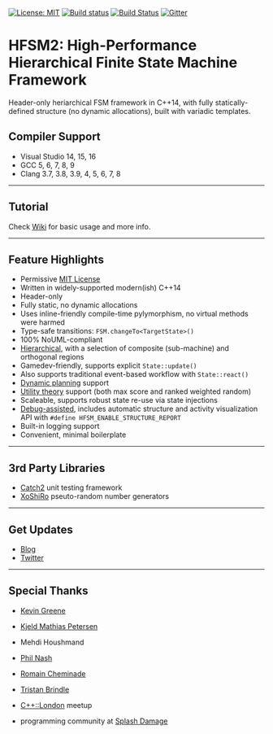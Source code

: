 [![License: MIT](https://img.shields.io/badge/License-MIT-blue.svg)](https://opensource.org/licenses/MIT)
[![Build status](https://ci.appveyor.com/api/projects/status/egs56khk70ud35un?svg=true)](https://ci.appveyor.com/project/andrew-gresyk/hfsm2)
[![Build Status](https://travis-ci.org/andrew-gresyk/HFSM2.svg?branch=master)](https://travis-ci.org/andrew-gresyk/HFSM2)
[![Gitter](https://badges.gitter.im/andrew-gresyk/HFSM2.svg)](https://gitter.im/andrew-gresyk/HFSM2)

# HFSM2: High-Performance Hierarchical Finite State Machine Framework

Header-only heriarchical FSM framework in C++14, with fully statically-defined structure (no dynamic allocations), built with variadic templates.

## Compiler Support

- Visual Studio 14, 15, 16
- GCC 5, 6, 7, 8, 9
- Clang 3.7, 3.8, 3.9, 4, 5, 6, 7, 8

---

## Tutorial

Check [Wiki](https://github.com/andrew-gresyk/HFSM2/wiki/Tutorial) for basic usage and more info.

---

## Feature Highlights

- Permissive [MIT License](https://github.com/andrew-gresyk/HFSM2/blob/master/LICENSE)
- Written in widely-supported modern(ish) C++14
- Header-only
- Fully static, no dynamic allocations
- Uses inline-friendly compile-time pylymorphism, no virtual methods were harmed
- Type-safe transitions: `FSM.changeTo<TargetState>()`
- 100% NoUML-compliant
- [Hierarchical](https://github.com/andrew-gresyk/HFSM2/wiki/Transitions-within-Hierarchy), with a selection of composite (sub-machine) and orthogonal regions
- Gamedev-friendly, supports explicit `State::update()`
- Also supports traditional event-based workflow with `State::react()`
- [Dynamic planning](https://github.com/andrew-gresyk/HFSM2/wiki/Plans) support
- [Utility theory](https://github.com/andrew-gresyk/HFSM2/wiki/Utility-Theory) support (both max score and ranked weighted random)
- Scaleable, supports robust state re-use via state injections
- [Debug-assisted](https://gresyk.dev/features/2018/01/15/hfsm-magic.html), includes automatic structure and activity visualization API with `#define HFSM_ENABLE_STRUCTURE_REPORT`
- Built-in logging support
- Convenient, minimal boilerplate

---

## 3rd Party Libraries

- [Catch2](https://github.com/catchorg/Catch2) unit testing framework
- [XoShiRo](http://xoshiro.di.unimi.it/) pseuto-random number generators

---

## Get Updates

- [Blog](https://andrew-gresyk.github.io/)
- [Twitter](https://www.twitter.com/andrew_gresyk)

---

## Special Thanks

- [Kevin Greene](https://github.com/kgreenek)
- [Kjeld Mathias Petersen](https://github.com/DonMathi)
- Mehdi Houshmand
- [Phil Nash](https://github.com/philsquared)
- [Romain Cheminade](https://github.com/romaincheminade)
- [Tristan Brindle](https://github.com/tcbrindle)

- [C++::London](https://www.meetup.com/CppLondon/) meetup
- programming community at [Splash Damage](http://www.splashdamage.com/)
